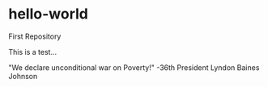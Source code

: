 # hello-world
First Repository

This is a test...

"We declare unconditional war on Poverty!" -36th President Lyndon Baines Johnson
